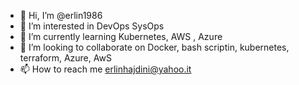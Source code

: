 - 👋 Hi, I’m @erlin1986
- 👀 I’m interested in DevOps SysOps
- 🌱 I’m currently learning Kubernetes, AWS , Azure
- 💞️ I’m looking to collaborate on Docker, bash scriptin, kubernetes, terraform, Azure, AwS
- 📫 How to reach me erlinhajdini@yahoo.it

<!---
erlin1986/erlin1986 is a ✨ special ✨ repository because its `README.md` (this file) appears on your GitHub profile.
You can click the Preview link to take a look at your changes.
--->
